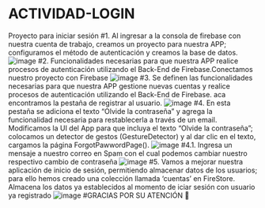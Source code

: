# ACTIVIDAD-LOGIN
Proyecto para iniciar sesión 
#1. 
Al ingresar a la consola de firebase con nuestra cuenta de 
trabajo, creamos un proyecto para nuestra APP; configuramos el método de autenticación y 
creamos la base de datos.
![image](https://user-images.githubusercontent.com/101723518/196691497-ed5267f6-8282-4068-9140-5593240e7615.png)
#2.
Funcionalidades necesarias para que nuestra APP realice procesos de autenticación utilizando el Back-End de Firebase.Conectamos nuestro proyecto con Firebase
![image](https://user-images.githubusercontent.com/101723518/196694452-6e2a327e-d2fa-43db-8430-8dbc623c0c9c.png)
#3.
Se definen las funcionalidades necesarias para que nuestra APP gestione nuevas cuentas y realice procesos de autenticación utilizando el Back-End de Firebase.
aca encontramos la pestaña de registrar al usuario.
![image](https://user-images.githubusercontent.com/101723518/196695303-9bb24a91-8f30-48d1-a34a-4fb62740d1c3.png)
#4.
En esta pestaña se adiciona el texto “Olvide la contraseña” y agrega la funcionalidad necesaria para 
restablecerla a través de un email. Modificamos la UI del App para que incluya el texto “Olvide la contraseña”; colocamos un detector de gestos (GestureDetector) y al dar clic en el texto, cargamos la página ForgotPawwordPage().
![image](https://user-images.githubusercontent.com/101723518/196695917-fc270474-4531-451b-8bb8-cedd29f1aa0b.png)
#4.1.
Ingresa un mensaje a nuestro correo en Spam con el cual podemos cambiar nuestro respectivo cambio de contraseña
![image](https://user-images.githubusercontent.com/101723518/196696659-37ff3170-ca70-4347-98cf-773097035f21.png)
#5.
Vamos a mejorar nuestra aplicación de inicio de sesión, permitiendo almacenar datos de los usuarios; para ello hemos creado una colección llamada ‘cuentas’ en FireStore.
Almacena los datos ya establecidos al momento de iciar sesión con usuario ya registrado
![image](https://user-images.githubusercontent.com/101723518/196697430-025b0e4f-3792-434d-b722-cfbf9829450f.png)
#GRACIAS POR SU ATENCIÓN 🥰
